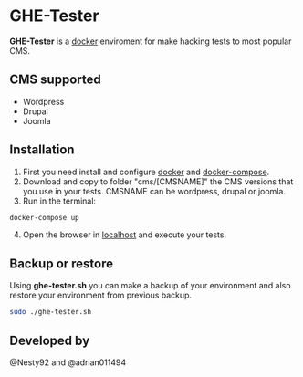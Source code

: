 # GHE-Tester
**GHE-Tester** is a [docker](http://docker.com) enviroment for make hacking tests to most popular CMS.

## CMS supported
* Wordpress
* Drupal
* Joomla

## Installation
1. First you need install and configure [docker](http://docker.com) and [docker-compose](https://docs.docker.com/compose/).
2. Download and copy to folder "cms/[CMSNAME]" the CMS versions that you use in your tests. CMSNAME can be wordpress, drupal or joomla.
3. Run in the terminal:
```bash
docker-compose up
```
4. Open the browser in [localhost](http://localhost) and execute your tests.

## Backup or restore
Using **ghe-tester.sh** you can make a backup of your environment and also restore your environment from previous backup.
```bash
sudo ./ghe-tester.sh
```

## Developed by
@Nesty92 and @adrian011494
